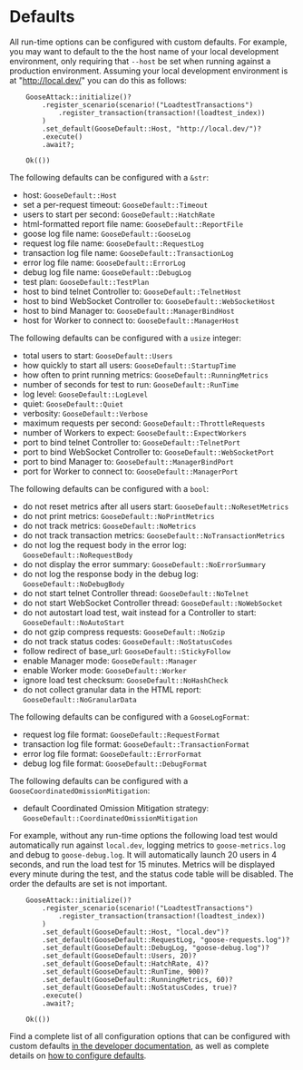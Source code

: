 # Defaults

All run-time options can be configured with custom defaults. For example, you may want to default to the the host name of your local development environment, only requiring that `--host` be set when running against a production environment. Assuming your local development environment is at "http://local.dev/" you can do this as follows:

```rust,ignore
    GooseAttack::initialize()?
        .register_scenario(scenario!("LoadtestTransactions")
            .register_transaction(transaction!(loadtest_index))
        )
        .set_default(GooseDefault::Host, "http://local.dev/")?
        .execute()
        .await?;

    Ok(())
```

The following defaults can be configured with a `&str`:
 - host: `GooseDefault::Host`
 - set a per-request timeout: `GooseDefault::Timeout`
 - users to start per second: `GooseDefault::HatchRate`
 - html-formatted report file name: `GooseDefault::ReportFile`
 - goose log file name: `GooseDefault::GooseLog`
 - request log file name: `GooseDefault::RequestLog`
 - transaction log file name: `GooseDefault::TransactionLog`
 - error log file name: `GooseDefault::ErrorLog`
 - debug log file name: `GooseDefault::DebugLog`
 - test plan: `GooseDefault::TestPlan`
 - host to bind telnet Controller to: `GooseDefault::TelnetHost`
 - host to bind WebSocket Controller to: `GooseDefault::WebSocketHost`
 - host to bind Manager to: `GooseDefault::ManagerBindHost`
 - host for Worker to connect to: `GooseDefault::ManagerHost`

The following defaults can be configured with a `usize` integer:
 - total users to start: `GooseDefault::Users`
 - how quickly to start all users: `GooseDefault::StartupTime`
 - how often to print running metrics: `GooseDefault::RunningMetrics`
 - number of seconds for test to run: `GooseDefault::RunTime`
 - log level: `GooseDefault::LogLevel`
 - quiet: `GooseDefault::Quiet`
 - verbosity: `GooseDefault::Verbose`
 - maximum requests per second: `GooseDefault::ThrottleRequests`
 - number of Workers to expect: `GooseDefault::ExpectWorkers`
 - port to bind telnet Controller to: `GooseDefault::TelnetPort`
 - port to bind WebSocket Controller to: `GooseDefault::WebSocketPort`
 - port to bind Manager to: `GooseDefault::ManagerBindPort`
 - port for Worker to connect to: `GooseDefault::ManagerPort`

The following defaults can be configured with a `bool`:
 - do not reset metrics after all users start: `GooseDefault::NoResetMetrics`
 - do not print metrics: `GooseDefault::NoPrintMetrics`
 - do not track metrics: `GooseDefault::NoMetrics`
 - do not track transaction metrics: `GooseDefault::NoTransactionMetrics`
 - do not log the request body in the error log: `GooseDefault::NoRequestBody`
 - do not display the error summary: `GooseDefault::NoErrorSummary`
 - do not log the response body in the debug log: `GooseDefault::NoDebugBody`
 - do not start telnet Controller thread: `GooseDefault::NoTelnet`
 - do not start WebSocket Controller thread: `GooseDefault::NoWebSocket`
 - do not autostart load test, wait instead for a Controller to start: `GooseDefault::NoAutoStart`
 - do not gzip compress requests: `GooseDefault::NoGzip`
 - do not track status codes: `GooseDefault::NoStatusCodes`
 - follow redirect of base_url: `GooseDefault::StickyFollow`
 - enable Manager mode: `GooseDefault::Manager`
 - enable Worker mode: `GooseDefault::Worker`
 - ignore load test checksum: `GooseDefault::NoHashCheck`
 - do not collect granular data in the HTML report: `GooseDefault::NoGranularData`

The following defaults can be configured with a `GooseLogFormat`:
 - request log file format: `GooseDefault::RequestFormat`
 - transaction log file format: `GooseDefault::TransactionFormat`
 - error log file format: `GooseDefault::ErrorFormat`
 - debug log file format: `GooseDefault::DebugFormat`

The following defaults can be configured with a `GooseCoordinatedOmissionMitigation`:
 - default Coordinated Omission Mitigation strategy: `GooseDefault::CoordinatedOmissionMitigation`

For example, without any run-time options the following load test would automatically run against `local.dev`, logging metrics to `goose-metrics.log` and debug to `goose-debug.log`. It will automatically launch 20 users in 4 seconds, and run the load test for 15 minutes. Metrics will be displayed every minute during the test, and the status code table will be disabled. The order the defaults are set is not important.

```rust,ignore
    GooseAttack::initialize()?
        .register_scenario(scenario!("LoadtestTransactions")
            .register_transaction(transaction!(loadtest_index))
        )
        .set_default(GooseDefault::Host, "local.dev")?
        .set_default(GooseDefault::RequestLog, "goose-requests.log")?
        .set_default(GooseDefault::DebugLog, "goose-debug.log")?
        .set_default(GooseDefault::Users, 20)?
        .set_default(GooseDefault::HatchRate, 4)?
        .set_default(GooseDefault::RunTime, 900)?
        .set_default(GooseDefault::RunningMetrics, 60)?
        .set_default(GooseDefault::NoStatusCodes, true)?
        .execute()
        .await?;

    Ok(())
```

Find a complete list of all configuration options that can be configured with custom defaults [in the developer documentation](https://docs.rs/goose/*/goose/config/enum.GooseDefault.html), as well as complete details on [how to configure defaults](https://docs.rs/goose/*/goose/config/trait.GooseDefaultType.html).
